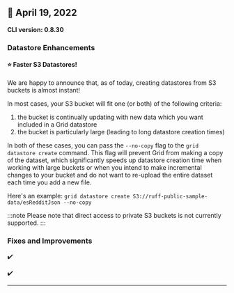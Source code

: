 ## :wrench: April 19, 2022

**CLI version: 0.8.30**

### Datastore Enhancements

#### :star: Faster S3 Datastores!

We are happy to announce that, as of today, creating datastores from S3 buckets is almost instant!

In most cases, your S3 bucket will fit one (or both) of the following criteria:
1. the bucket is continually updating with new data which you want included in a Grid datastore 
2. the bucket is particularly large (leading to long datastore creation times)

In both of these cases, you can pass the `--no-copy` flag to the `grid datastore create` command. This flag will prevent Grid from making a copy of the dataset, which significantly speeds up datastore creation time when working with large buckets or when you intend to make incremental changes to your bucket and do not want to re-upload the entire dataset each time you add a new file.

Here's an example:
`grid datastore create S3://ruff-public-sample-data/esRedditJson --no-copy` 

:::note
Please note that direct access to private S3 buckets is not currently supported.
:::


### Fixes and Improvements

:heavy_check_mark: 

:heavy_check_mark: 

---